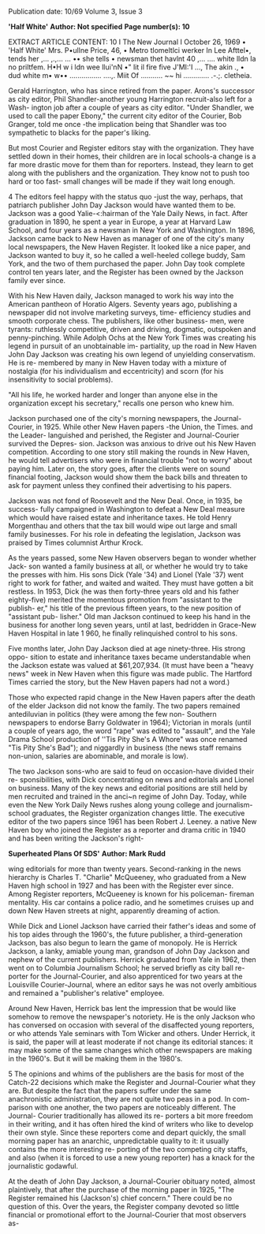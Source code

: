 Publication date: 10/69
Volume 3, Issue 3

**'Half White'**
**Author: Not specified**
**Page number(s): 10**

EXTRACT ARTICLE CONTENT:
10 I The New Journal I October 26, 1969 
• 
'Half White' 
Mrs. P•ullne Price, 46, • 
Metro tlomeltlci werker In Lee 
Afttel•, tends her ,... ,.,... 
... •• she tells • newsman 
thet havlnt 40 ,... .... white 
lldn Ia no priltfem. H•H w 
i ldn wee llui'nN •" lit il 
fire five J'MI:'I ..., The akin 
., • dud white m• w•• 
................ ....,. Miit Of 
........... ~~­
hi ............. .-.;. cletheia. 


Gerald Harrington, who has since retired 
from the paper. Arons's successor as city 
editor, Phil Shandler-another young 
Harrington recruit-also left for a Wash-
ington job after a couple of years as city 
editor. "Under Shandler, we used to call 
the paper Ebony," the current city editor 
of the Courier, Bob Granger, told me once 
-the implication being that Shandler was 
too sympathetic to blacks for the paper's 
liking. 

But most Courier and Register editors 
stay with the organization. They have 
settled down in their homes, their children 
are in local schools-a change is a far more 
drastic move for them than for reporters. 
Instead, they learn to get along with the 
publishers and the organization. They 
know not to push too hard or too fast-
small changes will be made if they wait 
long enough. 

4 
The editors feel happy with the status quo 
-just the way, perhaps, that patriarch 
publisher John Day Jackson would have 
wanted them to be. Jackson was a good 
Yalie-<:hairman of the Yale Daily News, 
in fact. After graduation in 1890, he spent 
a year in Europe, a year at Harvard Law 
School, and four years as a newsman in 
New York and Washington. In 1896, 
Jackson came back to New Haven as 
manager of one of the city's many local 
newspapers, the New Haven Register. It 
looked like a nice paper, and Jackson 
wanted to buy it, so he called a well-heeled 
college buddy, Sam York, and the two of 
them purchased the paper. John Day took 
complete control ten years later, and the 
Register has been owned by the Jackson 
family ever since. 

With his New Haven daily, Jackson 
managed to work his way into the 
American pantheon of Horatio Algers. 
Seventy years ago, publishing a newspaper 
did not involve marketing surveys, time-
efficiency studies and smooth corporate 
chess. The publishers, like other business-
men, were tyrants: ruthlessly competitive, 
driven and driving, dogmatic, outspoken 
and penny-pinching. While Adolph Ochs 
at the New York Times was creating his 
legend in pursuit of an unobtainable im-
partiality, up the road in New Haven John 
Day Jackson was creating his own legend 
of unyielding conservatism. He is re-
membered by many in New Haven today 
with a mixture of nostalgia (for his 
individualism and eccentricity) and scorn 
(for his insensitivity to social problems). 

"All his life, he worked harder and longer 
than anyone else in the organization except 
his secretary," recalls one person who 
knew him. 

Jackson purchased one of the city's 
morning newspapers, the Journal-Courier, 
in 1925. While other New Haven papers 
-the Union, the Times. and the Leader-
languished and perished, the Register and 
Journal-Courier survived the Depres-
sion. Jackson was anxious to drive out his 
New Haven competition. According to 
one story still making the rounds in New 
Haven, he would tell advertisers who were 
in financial trouble "not to worry" about 
paying him. Later on, the story goes, after 
the clients were on sound financial footing, 
Jackson would show them the back bills 
and threaten to ask for payment unless 
they confined their advertising to his 
papers. 

Jackson was not fond of Roosevelt and 
the New Deal. Once, in 1935, be success-
fully campaigned in Washington to defeat 
a New Deal measure which would have 
raised estate and inheritance taxes. He 
told Henry Morgenthau and others that 
the tax bill would wipe out large and small 
family businesses. For his role in defeating 
the legislation, Jackson was praised by 
Times columnist Arthur Krock. 

As the years passed, some New Haven 
observers began to wonder whether Jack-
son wanted a family business at all, or 
whether he would try to take the presses 
with him. His sons Dick (Yale '34) and 
Lionel (Yale '37) went right to work for 
father, and waited and waited. They must 
have gotten a bit restless. In 1953, Dick 
(he was then forty-three years old and his 
father eighty-five) merited the momentous 
promotion from "assistant to the publish-
er," his title of the previous fifteen years, 
to the new position of "assistant pub-
lisher." Old man Jackson continued to 
keep his hand in the business for another 
long seven years, until at last, bedridden in 
Grace-New Haven Hospital in late 1 960, 
he finally relinquished control to his sons. 

Five months later, John Day Jackson 
died at age ninety-three. His strong oppo-
sition to estate and inheritance taxes 
became understandable when the Jackson 
estate was valued at $61,207,934. (It 
must have been a "heavy news" week in 
New Haven when this figure was made 
public. The Hartford Times carried the 
story, but the New Haven papers had 
not a word.) 

Those who expected rapid change in the 
New Haven papers after the death of the 
elder Jackson did not know the family. 
The two papers remained antediluvian in 
politics (they were among the few non-
Southern newspapers to endorse Barry 
Goldwater in 1964); Victorian in morals 
(until a couple of years ago, the word 
"rape" was edited to "assault", and the 
Yale Drama School production of ''Tis 
Pity She's A Whore" was once renamed 
"Tis Pity She's Bad"); and niggardly in 
business (the news staff remains non-union, 
salaries are abominable, and morale is 
low). 

The two Jackson sons-who are said to 
feud on occasion-have divided their re-
sponsibilities, with Dick concentrating on 
news and editorials and Lionel on business. 
Many of the key news and editorial 
positions are still held by men recruited 
and trained in the anci~n regime of John 
Day. Today, while even the New York 
Daily News rushes along young college 
and journalism-school graduates, the 
Register organization changes little. The 
executive editor of the two papers since 
1961 has been Robert J. Leeney. a native 
New Haven boy who joined the Register 
as a reporter and drama critic in 1940 
and has been writing the Jackson's right-


**Superheated Plans Of SDS'**
**Author: Mark Rudd**

wing editorials for more than twenty years. 
Second-ranking in the news hierarchy is 
Charles T. "Charlie" McQueeney, who 
graduated from a New Haven high school 
in 1927 and has been with the Register 
ever since. Among Register reporters, 
McQueeney is known for his policeman-
fireman mentality. His car contains a 
police radio, and he sometimes cruises up 
and down New Haven streets at night, 
apparently dreaming of action. 

While Dick and Lionel Jackson have 
carried their father's ideas and some of 
his top aides through the 1960's, the future 
publisher, a third-generation Jackson, bas 
also begun to learn the game of monopoly. 
He is Herrick Jackson, a lanky, amiable 
young man, grandson of John Day Jackson 
and nephew of the current publishers. 
Herrick graduated from Yale in 1962, 
then went on to Columbia Journalism 
School; he served briefly as city ball re-
porter for the Journal-Courier, and also 
apprenticed for two years at the Louisville 
Courier-Journal, where an editor says he 
was not overly ambitious and remained a 
"publisher's relative" employee. 

Around New Haven, Herrick bas lent 
the impression that be would like somehow 
to remove the newspaper's notoriety. He is 
the only Jackson who has conversed on 
occasion with several of the disaffected 
young reporters, or who attends Yale 
seminars with Tom Wicker and others. 
Under Herrick, it is said, the paper will at 
least moderate if not change its editorial 
stances: it may make some of the same 
changes which other newspapers are 
making in the 1960's. But it will be making 
them in the 1980's. 

5 
The opinions and whims of the publishers 
are the basis for most of the Catch-22 
decisions which make the Register and 
Journal-Courier what they are. But despite 
the fact that the papers suffer under the 
same anachronistic administration, they 
are not quite two peas in a pod. In com-
parison with one another, the two papers 
are noticeably different. The Journal-
Courier traditionally has allowed its re-
porters a bit more freedom in their 
writing, and it has often hired the kind of 
writers who like to develop their own style. 
Since these reporters come and depart 
quickly, the small morning paper has an 
anarchic, unpredictable quality to it: it 
usually contains the more interesting re-
porting of the two competing city staffs, 
and also (when it is forced to use a new 
young reporter) has a knack for the 
journalistic godawful. 

At the death of John Day Jackson, a 
Journal-Courier obituary noted, almost 
plaintively, that after the purchase of the 
morning paper in 1925, "The Register 
remained his (Jackson's) chief concern." 
There could be no question of this. Over 
the years, the Register company devoted so 
little financial or promotional effort to the 
Journal-Courier that most observers as-